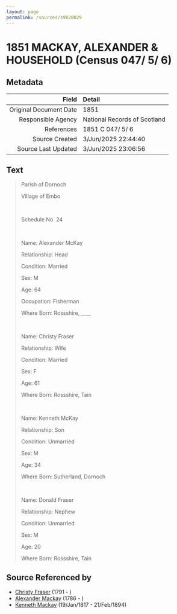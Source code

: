 ```yaml
---
layout: page
permalink: /sources/s9828029
---
```


# 1851 MACKAY, ALEXANDER & HOUSEHOLD (Census 047/ 5/ 6)

## Metadata

Field | Detail
---:|:---
Original Document Date | 1851
Responsible Agency | National Records of Scotland
References | 1851 C 047/ 5/ 6
Source Created | 3/Jun/2025 22:44:40
Source Last Updated | 3/Jun/2025 23:06:56

## Text

> Parish of Dornoch
>
> Village of Embo
>
> <br/>
>
> Schedule No. 24
>
> <br/>
>
> Name: Alexander McKay
>
> Relationship: Head
>
> Condition: Married
>
> Sex: M
>
> Age: 64
>
> Occupation: Fisherman
>
> Where Born: Rossshire, ____
>
> <br/>
>
> Name: Christy Fraser
>
> Relationship: Wife
>
> Condition: Married
>
> Sex: F
>
> Age: 61
>
> Where Born: Rossshire, Tain
>
> <br/>
>
> Name: Kenneth McKay
>
> Relationship: Son
>
> Condition: Unmarried
>
> Sex: M
>
> Age: 34
>
> Where Born: Sutherland, Dornoch
>
> <br/>
>
> Name: Donald Fraser
>
> Relationship: Nephew
>
> Condition: Unmarried
>
> Sex: M
>
> Age: 20
>
> Where Born: Rossshire, Tain
>

## Source Referenced by

* [Christy Fraser](../people/@91889557@-christy-fraser-b1791-d.md) (1791 - )
* [Alexander Mackay](../people/@28762468@-alexander-mackay-b1786-d.md) (1786 - )
* [Kenneth Mackay](../people/@21362348@-kenneth-mackay-b1817-1-19-d1894-2-21.md) (19/Jan/1817 - 21/Feb/1894)
